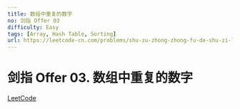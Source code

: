 ```yaml
---
title: 数组中重复的数字
no: 剑指 Offer 03
difficulty: Easy
tags: [Array, Hash Table, Sorting]
url: https://leetcode-cn.com/problems/shu-zu-zhong-zhong-fu-de-shu-zi-lcof/
---
```


# 剑指 Offer 03. 数组中重复的数字

[LeetCode](https://leetcode-cn.com/problems/shu-zu-zhong-zhong-fu-de-shu-zi-lcof/)


